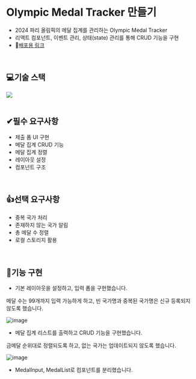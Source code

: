 # Olympic Medal Tracker 만들기
- 2024 파리 올림픽의 메달 집계를 관리하는 Olympic Medal Tracker
- 리액트 컴포넌트, 이벤트 관리, 상태(state) 관리를 통해 CRUD 기능을 구현
- 🔭[배포용 링크](https://olympic-medal-tracker-git-main-caras-projects-c508497a.vercel.app/)
<br>

## 💻기술 스택
<div style="display:flex; justify-contents: center;">
  <img src="https://img.shields.io/badge/React-61DAFB?style=flat-square&logo=React&logoColor=black"/>
</div>
<br>

## ✔필수 요구사항
- 제출 폼 UI 구현
- 메달 집계 CRUD 기능
- 메달 집계 정렬
- 레이아웃 설정
- 컴포넌트 구조
<br>

## 👍선택 요구사항
- 중복 국가 처리
- 존재하지 않는 국가 알림
- 총 메달 수 정렬
- 로컬 스토리지 활용
<br>

## 🎥기능 구현
- 기본 레이아웃을 설정하고, 입력 폼을 구현했습니다.

메달 수는 99개까지 입력 가능하게 하고, 빈 국가명과 중복된 국가명은 신규 등록되지 않도록 했습니다.

![image](https://github.com/user-attachments/assets/cba8080b-69dd-4124-adfd-7fdc6800883f)

- 메달 집계 리스트를 출력하고 CRUD 기능을 구현했습니다.

금메달 순위대로 정렬되도록 하고, 없는 국가는 업데이트되지 않도록 했습니다.

![image](https://github.com/user-attachments/assets/0bb1b37b-52f1-40fc-bc7a-6622fc5aabd3)

- MedalInput, MedalList로 컴포넌트를 분리했습니다.
